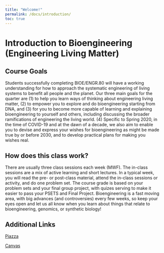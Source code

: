 ```yaml
---
title: "Welcome!"
permalink: /docs/introduction/
toc: true
---
```


# Introduction to Bioengineering (Engineering Living Matter)

## Course Goals

Students successfully completing BIOE/ENGR.80 will have a working understanding for how to approach the systematic engineering of living systems to benefit all people and the planet. Our three main goals for the quarter are (1) to help you learn ways of thinking about engineering living matter, (2) to empower you to explore and do bioengineering starting from DNA, and (3) for you to become more capable of learning and explaining bioengineering to yourself and others, including discussing the broader ramifications of engineering the living world. (4) Specific to Spring 2020, in the time of COVID-19 and at the dawn of a decade, we also aim to enable you to devise and express your wishes for bioengineering as might be made true by or before 2030, and to develop practical plans for making you wishes real.

## How does this class work?

There are usually three class sessions each week (MWF).  The in-class sessions are a mix of active learning and short lectures.  In a typical week, you will read the pre- or post-class material, attend the in-class sessions or activity, and do one problem set.  The course grade is based on your problem sets and your final group project, with quizes serving to make it easier to pass your PSETS and Final Project.  Bioengineering is a fast moving area, with big advances (and controversies) every few weeks, so keep your eyes open and let us all know when you learn about things that relate to bioengineering, genomics, or synthetic biology!

## Additional Links

[Piazza](https://piazza.com/class/k8kvf0kfg5q3vl)

[Canvas](https://canvas.stanford.edu/courses/115648)






